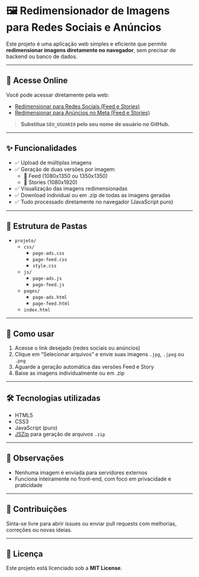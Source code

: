 # 🖼️ Redimensionador de Imagens para Redes Sociais e Anúncios

Este projeto é uma aplicação web simples e eficiente que permite **redimensionar imagens diretamente no navegador**, sem precisar de backend ou banco de dados.

---

## 🔗 Acesse Online

Você pode acessar diretamente pela web:

- [Redimensionar para Redes Sociais (Feed e Stories)](https://SEU_USUARIO.github.io/projeto/pages/page-feed.html)
- [Redimensionar para Anúncios no Meta (Feed e Stories)](https://SEU_USUARIO.github.io/projeto/pages/page-ads.html)

> **Substitua `SEU_USUARIO` pelo seu nome de usuário no GitHub.**

---

## ✨ Funcionalidades

- ✅ Upload de múltiplas imagens  
- ✅ Geração de duas versões por imagem:  
  - 📱 Feed (1080x1350 ou 1350x1350)  
  - 📲 Stories (1080x1920)  
- ✅ Visualização das imagens redimensionadas  
- ✅ Download individual ou em .zip de todas as imagens geradas  
- ✅ Tudo processado diretamente no navegador (JavaScript puro)

---

## 📁 Estrutura de Pastas

- `projeto/`
  - `css/`
    - `page-ads.css`
    - `page-feed.css`
    - `style.css`
  - `js/`
    - `page-ads.js`
    - `page-feed.js`
  - `pages/`
    - `page-ads.html`
    - `page-feed.html`
  - `index.html`

---

## 🚀 Como usar

1. Acesse o link desejado (redes sociais ou anúncios)
2. Clique em “Selecionar arquivos” e envie suas imagens `.jpg`, `.jpeg` ou `.png`
3. Aguarde a geração automática das versões Feed e Story
4. Baixe as imagens individualmente ou em .zip

---

## 🛠️ Tecnologias utilizadas

- HTML5
- CSS3
- JavaScript (puro)
- [JSZip](https://stuk.github.io/jszip/) para geração de arquivos `.zip`

---

## 📌 Observações

- Nenhuma imagem é enviada para servidores externos
- Funciona inteiramente no front-end, com foco em privacidade e praticidade

---

## 🤝 Contribuições

Sinta-se livre para abrir issues ou enviar pull requests com melhorias, correções ou novas ideias.

---

## 📄 Licença

Este projeto está licenciado sob a **MIT License**.
